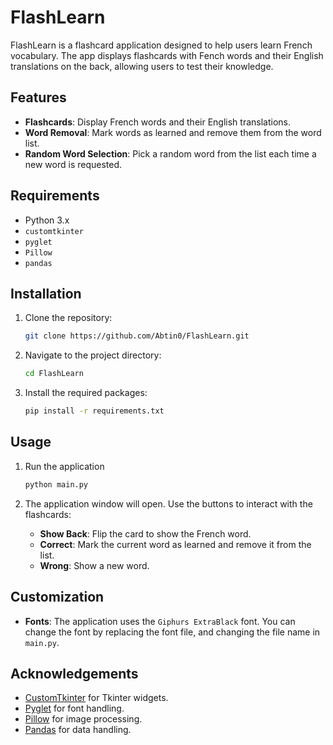 # FlashLearn

FlashLearn is a flashcard application designed to help users learn French vocabulary. The app displays flashcards with Fench words and their English translations on the back, allowing users to test their knowledge.

## Features

- **Flashcards**: Display French words and their English translations.
- **Word Removal**: Mark words as learned and remove them from the word list.
- **Random Word Selection**: Pick a random word from the list each time a new word is requested.

## Requirements

- Python 3.x
- `customtkinter`
- `pyglet`
- `Pillow`
- `pandas`

## Installation

1. Clone the repository:
    ```bash
    git clone https://github.com/Abtin0/FlashLearn.git
    ```

2. Navigate to the project directory:
    ```bash
    cd FlashLearn
    ```

3. Install the required packages:
    ```bash
    pip install -r requirements.txt
    ```


## Usage


1. Run the application
    ```bash
    python main.py
    ```

2. The application window will open. Use the buttons to interact with the flashcards:
    - **Show Back**: Flip the card to show the French word.
    - **Correct**: Mark the current word as learned and remove it from the list.
    - **Wrong**: Show a new word.

## Customization

- **Fonts**: The application uses the `Giphurs ExtraBlack` font. You can change the font by replacing the font file, and changing the file name in `main.py`.

## Acknowledgements

- [CustomTkinter](https://github.com/peperka/customtkinter) for Tkinter widgets.
- [Pyglet](https://pyglet.org/) for font handling.
- [Pillow](https://pillow.readthedocs.io/en/stable/) for image processing.
- [Pandas](https://pandas.pydata.org/) for data handling.

